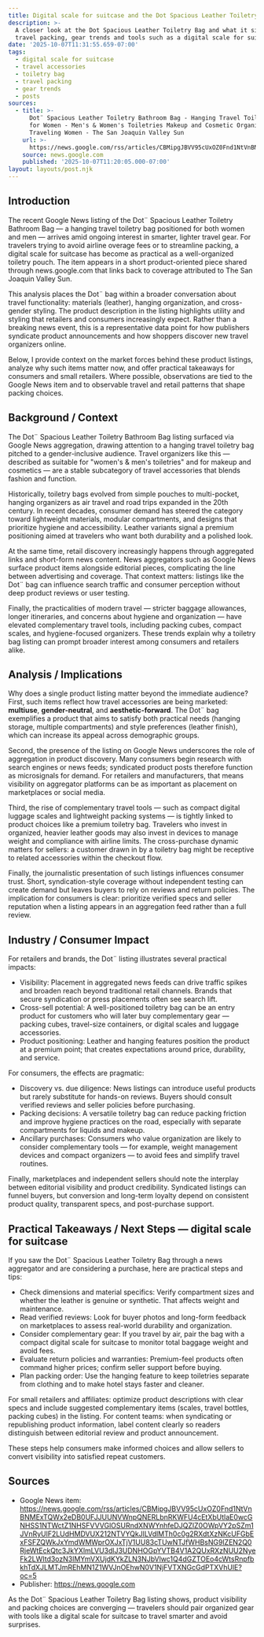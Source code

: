 ```yaml
---
title: Digital scale for suitcase and the Dot Spacious Leather Toiletry Bag
description: >-
  A closer look at the Dot Spacious Leather Toiletry Bag and what it signals for
  travel packing, gear trends and tools such as a digital scale for suitcase.
date: '2025-10-07T11:31:55.659-07:00'
tags:
  - digital scale for suitcase
  - travel accessories
  - toiletry bag
  - travel packing
  - gear trends
  - posts
sources:
  - title: >-
      Dot¨ Spacious Leather Toiletry Bathroom Bag - Hanging Travel Toiletry Bag
      for Women - Men's & Women's Toiletries Makeup and Cosmetic Organizer for
      Traveling Women - The San Joaquin Valley Sun
    url: >-
      https://news.google.com/rss/articles/CBMipgJBVV95cUxOZ0Fnd1NtVnBNMExTQWx2eDB0UFJJUUNVWnpQNERLbnRKWFU4cEtXbUtlaE0wcGNHSS1NTWctZ1NHSFVVVGlOSURndXNWYnhfeDJQZlZ0OWpVY2pSZm1JVnRyUlF2LUdHMDVUX212NTVYQkJlLVdlMTh0c0g2RXdtXzNKcUFGbExFSFZQWkJxYmdWMWprOXJxTjV1UU83cTUwNTJfWHBsNG9lZEN2Q0RjeWtEckQtc3JkYXlmLVU3dlJ3UDNHOGpYVTB4V1A2QUxRXzNUU2NyeFk2LWItd3ozN3lMYmVXUjdKYkZLN3NJbVlwc1Q4dGZTOEo4cWtsRnpfbkhTdXJLMTJmREhMN1Z1WVJnOEhwN0V1NjFVTXNGcGdPTXVhUlE?oc=5
    source: news.google.com
    published: '2025-10-07T11:20:05.000-07:00'
layout: layouts/post.njk
---
```


## Introduction

The recent Google News listing of the Dot¨ Spacious Leather Toiletry Bathroom Bag — a hanging travel toiletry bag positioned for both women and men — arrives amid ongoing interest in smarter, lighter travel gear. For travelers trying to avoid airline overage fees or to streamline packing, a digital scale for suitcase has become as practical as a well-organized toiletry pouch. The item appears in a short product-oriented piece shared through news.google.com that links back to coverage attributed to The San Joaquin Valley Sun.

This analysis places the Dot¨ bag within a broader conversation about travel functionality: materials (leather), hanging organization, and cross-gender styling. The product description in the listing highlights utility and styling that retailers and consumers increasingly expect. Rather than a breaking news event, this is a representative data point for how publishers syndicate product announcements and how shoppers discover new travel organizers online.

Below, I provide context on the market forces behind these product listings, analyze why such items matter now, and offer practical takeaways for consumers and small retailers. Where possible, observations are tied to the Google News item and to observable travel and retail patterns that shape packing choices.

## Background / Context

The Dot¨ Spacious Leather Toiletry Bathroom Bag listing surfaced via Google News aggregation, drawing attention to a hanging travel toiletry bag pitched to a gender-inclusive audience. Travel organizers like this — described as suitable for "women's & men's toiletries" and for makeup and cosmetics — are a stable subcategory of travel accessories that blends fashion and function.

Historically, toiletry bags evolved from simple pouches to multi-pocket, hanging organizers as air travel and road trips expanded in the 20th century. In recent decades, consumer demand has steered the category toward lightweight materials, modular compartments, and designs that prioritize hygiene and accessibility. Leather variants signal a premium positioning aimed at travelers who want both durability and a polished look.

At the same time, retail discovery increasingly happens through aggregated links and short-form news content. News aggregators such as Google News surface product items alongside editorial pieces, complicating the line between advertising and coverage. That context matters: listings like the Dot¨ bag can influence search traffic and consumer perception without deep product reviews or user testing.

Finally, the practicalities of modern travel — stricter baggage allowances, longer itineraries, and concerns about hygiene and organization — have elevated complementary travel tools, including packing cubes, compact scales, and hygiene-focused organizers. These trends explain why a toiletry bag listing can prompt broader interest among consumers and retailers alike.

## Analysis / Implications

Why does a single product listing matter beyond the immediate audience? First, such items reflect how travel accessories are being marketed: **multiuse**, **gender-neutral**, and **aesthetic-forward**. The Dot¨ bag exemplifies a product that aims to satisfy both practical needs (hanging storage, multiple compartments) and style preferences (leather finish), which can increase its appeal across demographic groups.

Second, the presence of the listing on Google News underscores the role of aggregation in product discovery. Many consumers begin research with search engines or news feeds; syndicated product posts therefore function as microsignals for demand. For retailers and manufacturers, that means visibility on aggregator platforms can be as important as placement on marketplaces or social media.

Third, the rise of complementary travel tools — such as compact digital luggage scales and lightweight packing systems — is tightly linked to product choices like a premium toiletry bag. Travelers who invest in organized, heavier leather goods may also invest in devices to manage weight and compliance with airline limits. The cross-purchase dynamic matters for sellers: a customer drawn in by a toiletry bag might be receptive to related accessories within the checkout flow.

Finally, the journalistic presentation of such listings influences consumer trust. Short, syndication-style coverage without independent testing can create demand but leaves buyers to rely on reviews and return policies. The implication for consumers is clear: prioritize verified specs and seller reputation when a listing appears in an aggregation feed rather than a full review.

## Industry / Consumer Impact

For retailers and brands, the Dot¨ listing illustrates several practical impacts:

- Visibility: Placement in aggregated news feeds can drive traffic spikes and broaden reach beyond traditional retail channels. Brands that secure syndication or press placements often see search lift.
- Cross-sell potential: A well-positioned toiletry bag can be an entry product for customers who will later buy complementary gear — packing cubes, travel-size containers, or digital scales and luggage accessories.
- Product positioning: Leather and hanging features position the product at a premium point; that creates expectations around price, durability, and service.

For consumers, the effects are pragmatic:

- Discovery vs. due diligence: News listings can introduce useful products but rarely substitute for hands-on reviews. Buyers should consult verified reviews and seller policies before purchasing.
- Packing decisions: A versatile toiletry bag can reduce packing friction and improve hygiene practices on the road, especially with separate compartments for liquids and makeup.
- Ancillary purchases: Consumers who value organization are likely to consider complementary tools — for example, weight management devices and compact organizers — to avoid fees and simplify travel routines.

Finally, marketplaces and independent sellers should note the interplay between editorial visibility and product credibility. Syndicated listings can funnel buyers, but conversion and long-term loyalty depend on consistent product quality, transparent specs, and post-purchase support.

## Practical Takeaways / Next Steps — digital scale for suitcase

If you saw the Dot¨ Spacious Leather Toiletry Bag through a news aggregator and are considering a purchase, here are practical steps and tips:

- Check dimensions and material specifics: Verify compartment sizes and whether the leather is genuine or synthetic. That affects weight and maintenance.
- Read verified reviews: Look for buyer photos and long-form feedback on marketplaces to assess real-world durability and organization.
- Consider complementary gear: If you travel by air, pair the bag with a compact digital scale for suitcase to monitor total baggage weight and avoid fees.
- Evaluate return policies and warranties: Premium-feel products often command higher prices; confirm seller support before buying.
- Plan packing order: Use the hanging feature to keep toiletries separate from clothing and to make hotel stays faster and cleaner.

For small retailers and affiliates: optimize product descriptions with clear specs and include suggested complementary items (scales, travel bottles, packing cubes) in the listing. For content teams: when syndicating or republishing product information, label content clearly so readers distinguish between editorial review and product announcement.

These steps help consumers make informed choices and allow sellers to convert visibility into satisfied repeat customers.

## Sources

- Google News item: https://news.google.com/rss/articles/CBMipgJBVV95cUxOZ0Fnd1NtVnBNMExTQWx2eDB0UFJJUUNVWnpQNERLbnRKWFU4cEtXbUtlaE0wcGNHSS1NTWctZ1NHSFVVVGlOSURndXNWYnhfeDJQZlZ0OWpVY2pSZm1JVnRyUlF2LUdHMDVUX212NTVYQkJlLVdlMTh0c0g2RXdtXzNKcUFGbExFSFZQWkJxYmdWMWprOXJxTjV1UU83cTUwNTJfWHBsNG9lZEN2Q0RjeWtEckQtc3JkYXlmLVU3dlJ3UDNHOGpYVTB4V1A2QUxRXzNUU2NyeFk2LWItd3ozN3lMYmVXUjdKYkZLN3NJbVlwc1Q4dGZTOEo4cWtsRnpfbkhTdXJLMTJmREhMN1Z1WVJnOEhwN0V1NjFVTXNGcGdPTXVhUlE?oc=5
- Publisher: https://news.google.com

As the Dot¨ Spacious Leather Toiletry Bag listing shows, product visibility and packing choices are converging — travelers should pair organized gear with tools like a digital scale for suitcase to travel smarter and avoid surprises.
